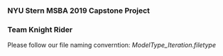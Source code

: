 ### NYU Stern MSBA 2019 Capstone Project
### Team Knight Rider

Please follow our file naming converntion: 
*ModelType_Iteration.filetype*

